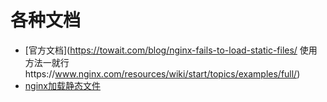 # 各种文档

- [官方文档](https://towait.com/blog/nginx-fails-to-load-static-files/
  使用方法一就行https://www.nginx.com/resources/wiki/start/topics/examples/full/)
- [nginx加载静态文件](https://towait.com/blog/nginx-fails-to-load-static-files/)

